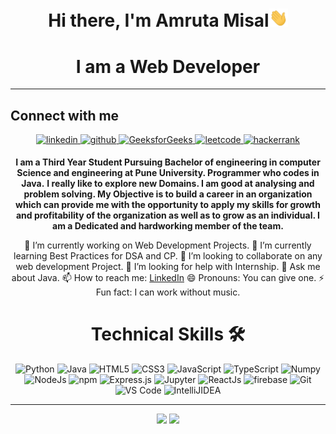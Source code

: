 <h1 align="center">Hi there, I'm Amruta Misal<img src="https://github.com/ABSphreak/ABSphreak/blob/master/gifs/Hi.gif" width="30px"></h1>
<h1 align="center">I am a Web Developer</h1>

--- 

## Connect with me  
<div align="center">
 <a href="https://www.linkedin.com/in/amruta-misal-5a53341a8" target="_blank">
<img src=https://img.shields.io/badge/linkedin-%231E77B5.svg?&style=for-the-badge&logo=linkedin&logoColor=white alt=linkedin style="margin-bottom: 5px;" />
</a>
<a href="https://github.com/amruta-07" target="_blank">
<img src=https://img.shields.io/badge/github-%2324292e.svg?&style=for-the-badge&logo=github&logoColor=white alt=github style="margin-bottom: 5px;" />
</a>  
 <a href="https://auth.geeksforgeeks.org/user/misalamruta08/practice/" target="_blank">
<img src=https://img.shields.io/badge/GeeksforGeeks-%339933.svg?&style=for-the-badge&logo=GeeksforGeeks&logoColor=white alt=GeeksforGeeks style="margin-bottom: 5px;" />
</a>  
 <a href="https://leetcode.com/amruta_07/" target="_blank">
<img src=https://img.shields.io/badge/leetcode-%CB3837.svg?&style=for-the-badge&logo=leetcode&logoColor=white alt=leetcode style="margin-bottom: 5px;" />
</a>  
 <a href="https://www.hackerrank.com/misalamruta08" target="_blank">
<img src=https://img.shields.io/badge/hackerrank-%3ED8B00.svg?&style=for-the-badge&logo=hackerrank&logoColor=white alt=hackerrank style="margin-bottom: 5px;" />
</a>

<!--
**amruta-07/amruta-07** is a ✨ _special_ ✨ repository because its `README.md` (this file) appears on your GitHub profile.
 Here are some ideas to get you started:  
 I am CSE'23. my main interest lies in Web Development and DSA. I am always curious to learn something new.


- 🔭 I’m currently working on Web Development Projects.
- 🌱 I’m currently learning Best Practices for DSA and CP.
- 👯 I’m looking to collaborate on any web development Project.
- 🤔 I’m looking for help with Internship.
- 💬 Ask me about Java.
- 📫 How to reach me: [LinkedIn](https://www.linkedin.com/in/amruta-misal-5a53341a8).
- 😄 Pronouns: You can give one.
- ⚡ Fun fact: I can work without music.
-->  

**I am a Third Year Student Pursuing Bachelor of engineering in computer Science and engineering at Pune University. Programmer who codes in Java.**
**I really like to explore new Domains. I am good at analysing and problem solving. My Objective is to build a career in an organization which can provide me with the opportunity     to apply my skills for growth and profitability of the organization as well as to grow as an individual.
   I am a Dedicated and hardworking member of the team.**

🔭 I’m currently working on Web Development Projects.
🌱 I’m currently learning Best Practices for DSA and CP.
👯 I’m looking to collaborate on any web development Project.
🤔 I’m looking for help with Internship.
💬 Ask me about Java.
📫 How to reach me: [LinkedIn](https://www.linkedin.com/in/amruta-misal-5a53341a8)
😄 Pronouns: You can give one.
⚡ Fun fact: I can work without music.  
   
 <h1>Technical Skills 🛠</h1>

<p align="center"> 
 <img alt="Python" src="https://img.shields.io/badge/python-%2314354C.svg?style=for-the-badge&logo=python&logoColor=white"/>
 <img alt="Java" src="https://img.shields.io/badge/java-%23ED8B00.svg?&style=for-the-badge&logo=java&logoColor=white" />
<img alt="HTML5" src="https://img.shields.io/badge/html5-%23E34F26.svg?&style=for-the-badge&logo=html5&logoColor=white" />
 <img alt="CSS3" src="https://img.shields.io/badge/css3-%231572B6.svg?&style=for-the-badge&logo=css3&logoColor=white" />
 <img alt="JavaScript" src="https://img.shields.io/badge/javascript-%23323330.svg?&style=for-the-badge&logo=javascript&logoColor=%23F7DF1E" />
 <img alt="TypeScript" src="https://img.shields.io/badge/-TypeScript-blue?&style=for-the-badge&logo=typescript&logoColor=white" />
 <img alt="Numpy" src="https://img.shields.io/badge/Numpy-777BB4?style=for-the-badge&logo=numpy&logoColor=white" />
 <img alt="NodeJs" src="https://img.shields.io/badge/Node.js-339933?style=for-the-badge&logo=nodedotjs&logoColor=white" />
    <img alt="npm" src="https://img.shields.io/badge/npm-CB3837?style=for-the-badge&logo=npm&logoColor=white" />
    <img alt="Express.js" src="https://img.shields.io/badge/Express.js-000000?style=for-the-badge&logo=express&logoColor=white" />
    <img alt="Jupyter" src="https://img.shields.io/badge/Jupyter-F37626.svg?&style=for-the-badge&logo=Jupyter&logoColor=white" />
    <img alt="ReactJs" src="https://img.shields.io/badge/React-20232A?style=for-the-badge&logo=react&logoColor=61DAFB" />
    <img alt="firebase" src="https://img.shields.io/badge/firebase-ffca28?style=for-the-badge&logo=firebase&logoColor=black" />
    <img alt="Git" src="https://img.shields.io/badge/Git-F05032?style=for-the-badge&logo=git&logoColor=white" />
    <img alt="VS Code" src="https://img.shields.io/badge/Visual_Studio_Code-0078D4?style=for-the-badge&logo=visual%20studio%20code&logoColor=white" />
    <img alt="IntelliJIDEA" src="https://img.shields.io/badge/IntelliJIDEA-000000.svg?style=for-the-badge&logo=intellij-idea&logoColor=white" />
</p>  
 
 ---  
 
   
 <div align="center">
<img src="https://github-readme-stats.vercel.app/api/top-langs/?username=amruta-07&layout=compact&theme=midnight-purple"></img>
<img src="https://github-readme-stats.vercel.app/api?username=amruta-07&show_icons=true&theme=cobalt"></img>
</div>



